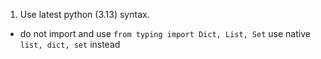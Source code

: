 1. Use latest python (3.13) syntax.
  - do not import and use `from typing import Dict, List, Set` use native `list, dict, set` instead
